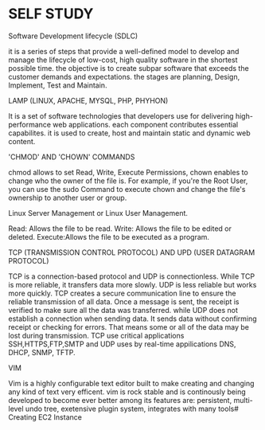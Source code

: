 # SELF STUDY


Software Development lifecycle (SDLC)

it is a series of steps that provide a well-defined model to develop and manage the lifecycle of low-cost, high quality software in the shortest possible time. the objective is to create subpar software that exceeds the customer demands and expectations. the stages are planning, Design, Implement, Test and Maintain.

LAMP (LINUX, APACHE, MYSQL, PHP, PHYHON)

It is a set of software technologies that developers use for delivering high-performance web applications. each component contributes essential capabilites. it is used to create, host and maintain static and dynamic web content.

'CHMOD' AND 'CHOWN' COMMANDS

chmod allows to set Read, Write, Execute Permissions, chown enables to change who the owner of the file is. For example, if you're the Root User, you can use the sudo Command to execute chown and change the file's ownership to another user or group.

Linux Server Management or Linux User Management.

Read: Allows the file to be read. Write: Allows the file to be edited or deleted. Execute:Allows the file to be executed as a program.

TCP (TRANSMISSION CONTROL PROTOCOL) AND UPD (USER DATAGRAM PROTOCOL)

TCP is a connection-based protocol and UDP is connectionless. While TCP is more reliable, it transfers data more slowly. UDP is less reliable but works more quickly. TCP creates a secure communication line to ensure the reliable transmission of all data. Once a message is sent, the receipt is verified to make sure all the data was transferred. while UDP does not establish a connection when sending data. It sends data without confirming receipt or checking for errors. That means some or all of the data may be lost during transmission. TCP use critical applications SSH,HTTPS,FTP,SMTP and UDP uses by real-time appilications DNS, DHCP, SNMP, TFTP.

VIM

Vim is a highly configurable text editor built to make creating and changing any kind of text very efficent. vim is rock stable and is continously being developed to become ever better among its features are: persistent, multi-level undo tree, exetensive plugin system, integrates with many tools# Creating EC2 Instance

